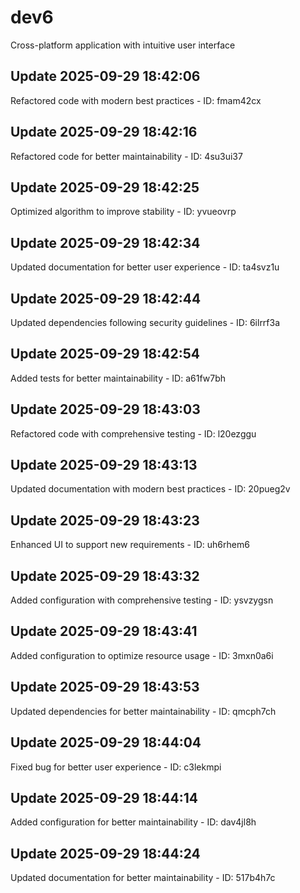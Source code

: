 # dev6
Cross-platform application with intuitive user interface

## Update 2025-09-29 18:42:06
Refactored code with modern best practices - ID: fmam42cx


## Update 2025-09-29 18:42:16
Refactored code for better maintainability - ID: 4su3ui37


## Update 2025-09-29 18:42:25
Optimized algorithm to improve stability - ID: yvueovrp


## Update 2025-09-29 18:42:34
Updated documentation for better user experience - ID: ta4svz1u


## Update 2025-09-29 18:42:44
Updated dependencies following security guidelines - ID: 6ilrrf3a


## Update 2025-09-29 18:42:54
Added tests for better maintainability - ID: a61fw7bh


## Update 2025-09-29 18:43:03
Refactored code with comprehensive testing - ID: l20ezggu


## Update 2025-09-29 18:43:13
Updated documentation with modern best practices - ID: 20pueg2v


## Update 2025-09-29 18:43:23
Enhanced UI to support new requirements - ID: uh6rhem6


## Update 2025-09-29 18:43:32
Added configuration with comprehensive testing - ID: ysvzygsn


## Update 2025-09-29 18:43:41
Added configuration to optimize resource usage - ID: 3mxn0a6i


## Update 2025-09-29 18:43:53
Updated dependencies for better maintainability - ID: qmcph7ch


## Update 2025-09-29 18:44:04
Fixed bug for better user experience - ID: c3lekmpi


## Update 2025-09-29 18:44:14
Added configuration for better maintainability - ID: dav4jl8h


## Update 2025-09-29 18:44:24
Updated documentation for better maintainability - ID: 517b4h7c

